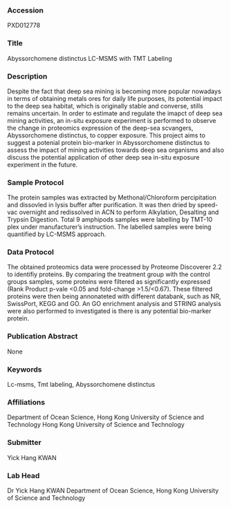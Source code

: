 ### Accession
PXD012778

### Title
Abyssorchomene distinctus LC-MSMS with TMT Labeling

### Description
Despite the fact that deep sea mining is becoming more popular nowadays in terms of obtaining metals ores for daily life purposes, its potential impact to the deep sea habitat, which is originally stable and converse, stills remains uncertain. In order to estimate and regulate the imapct of deep sea mining activities, an in-situ exposure experiment is performed to observe the change in proteomics expression of the deep-sea scvangers, Abyssorchomene distinctus, to copper exposure. This project aims to suggest a potenial protein bio-marker in Abyssorchomene distinctus to assess the impact of mining activities towards deep sea organisms and also discuss the potential application of other deep sea in-situ exposure experiment in the future.

### Sample Protocol
The protein samples was extracted by Methonal/Chloroform percipitation and dissovled in lysis buffer after purification. It was then dried by speed-vac overnight and redissolved in ACN to perform Alkylation, Desalting and Trypsin Digestion. Total 9 amphipods samples were labelling by TMT-10 plex under manufacturer’s instruction. The labelled samples were being quantified by LC-MSMS approach.

### Data Protocol
The obtained proteomics data were processed by Proteome Discoverer 2.2 to identifiy proteins. By comparing the treatment group with the control groups samples, some proteins were filtered as significantly expressed (Rank Product p-vale <0.05 and fold-change >1.5/<0.67). These filtered proteins were then being annonateted with different databank, such as NR, SwissPort, KEGG and GO. An GO enrichment analysis and STRING analysis were also performed to investigated is there is any potential bio-marker protein.

### Publication Abstract
None

### Keywords
Lc-msms, Tmt labeling, Abyssorchomene distinctus

### Affiliations
Department of Ocean Science, Hong Kong University of Science and Technology
Hong Kong University of Science and Technology

### Submitter
Yick Hang KWAN

### Lab Head
Dr Yick Hang KWAN
Department of Ocean Science, Hong Kong University of Science and Technology


